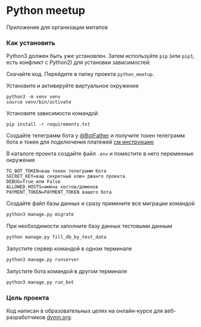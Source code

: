 # Python meetup

Приложение для организации митапов

### Как установить

Python3 должен быть уже установлен. Затем используйте `pip` (или `pip3`, есть конфликт с Python2) для установки зависимостей:

Скачайте код. Перейдите в папку проекта `python_meetup`.

Установите и активируйте виртуальное окружение
```commandline
python3 -m venv venv
source venv/bin/activate
```
Установите зависимости командой
```commandline
pip install -r requirements.txt
```
Создайте телеграмм бота у [@BotFather](https://t.me/BotFather) и получите токен телеграмм бота
и токен для подключения платежей [см инструкцию](https://info.paymaster.ru/blog/kak-nastroit-platezhi-cherez-bota-v-telegram/)

В каталоге проекта создайте файл `.env` и поместите в него переменные окружения
```commandline
TG_BOT_TOKEN=ваш токен телеграмм бота
SECRET_KEY=ваш секретный ключ джанго проекта
DEBUG=True или False
ALLOWED_HOSTS=имена хостов/доменов
PAYMENT_TOKEN=PAYMENT_TOKEN вашего бота
```

Создайте файл базы данных и сразу примените все миграции командой
```python
python3 manage.py migrate
```

При необходимости заполните базу данных тестовыми данным
```python
python manage.py fill_db_by_test_data
```

Запустите сервер командой в одном терминале
```python
python3 manage.py runserver
```

Запустите бота командой в другом терминале
```python
python3 manage.py run_bot
```

### Цель проекта

Код написан в образовательных целях на онлайн-курсе для веб-разработчиков [dvmn.org](https://dvmn.org/).
